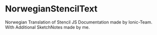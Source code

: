 # NorwegianStencilText
Norwegian Translation of Stencil JS Documentation made by Ionic-Team. With Additional SketchNotes made by me.

